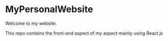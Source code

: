 # MyPersonalWebsite 

Welcome to my website.

This repo contains the front-end aspect of my aspect mainly using React.js

